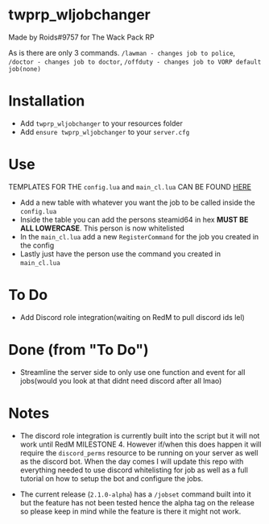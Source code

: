 # twprp_wljobchanger
 Made by Roids#9757 for The Wack Pack RP

As is there are only 3 commands. `/lawman - changes job to police`, `/doctor - changes job to doctor`, `/offduty - changes job to VORP default job(none)`

# Installation
- Add `twprp_wljobchanger` to your resources folder
- Add `ensure twprp_wljobchanger` to your `server.cfg`

# Use
 TEMPLATES FOR THE `config.lua` and `main_cl.lua` CAN BE FOUND [HERE](https://github.com/Roids-Dev/twprp_wljobchanger/wiki)

- Add a new table with whatever you want the job to be called inside the `config.lua`
- Inside the table you can add the persons steamid64 in hex **MUST BE ALL LOWERCASE**. This person is now whitelisted
- In the `main_cl.lua` add a new `RegisterCommand` for the job you created in the config
- Lastly just have the person use the command you created in `main_cl.lua`


# To Do
- Add Discord role integration(waiting on RedM to pull discord ids lel)

# Done (from "To Do")
- Streamline the server side to only use one function and event for all jobs(would you look at that didnt need discord after all lmao)

# Notes
- The discord role integration is currently built into the script but it will not work until RedM MILESTONE 4. However if/when this does happen it will require the `discord_perms` resource to be running on your server as well as the discord bot. When the day comes I will update this repo with everything needed to use discord whitelisting for job as well as a full tutorial on how to setup the bot and configure the jobs.

- The current release (`2.1.0-alpha`) has a `/jobset` command built into it but the feature has not been tested hence the alpha tag on the release so please keep in mind while the feature is there it might not work.
